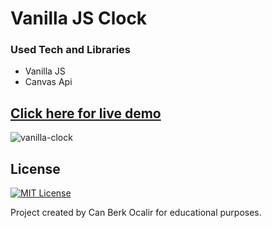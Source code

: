 # Vanilla JS Clock

### Used Tech and Libraries
* Vanilla JS
* Canvas Api

## [Click here for live demo](https://fascinating-dieffenbachia-754712.netlify.app/)

![vanilla-clock](https://user-images.githubusercontent.com/11324886/197590935-0cc0c3be-34ca-42d8-a373-235313b4640c.gif)

## License

[![MIT License](https://img.shields.io/badge/License-MIT-green.svg)](https://choosealicense.com/licenses/mit/)

Project created by Can Berk Ocalir for educational purposes.
